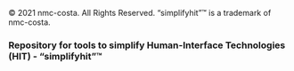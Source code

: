 © 2021 nmc-costa. All Rights Reserved.
“simplifyhit”™ is a trademark of nmc-costa.

### Repository for tools to simplify Human-Interface Technologies (HIT) - “simplifyhit”™
